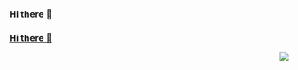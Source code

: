 ### Hi there 👋

<!--
**Inchill/Inchill** is a ✨ _special_ ✨ repository because its `README.md` (this file) appears on your GitHub profile.

Here are some ideas to get you started:

- 🔭 I’m currently working on ...
- 🌱 I’m currently learning ...
- 👯 I’m looking to collaborate on ...
- 🤔 I’m looking for help with ...
- 💬 Ask me about ...
- 📫 How to reach me: ...
- 😄 Pronouns: ...
- ⚡ Fun fact: ...
-->

<a href="https://github.com/Inchill">
  <h3>Hi there 👋</h3>
  <img align="right" src="https://github-readme-stats.vercel.app/api/?username=Inchill&count_private=true&show_icons=true&repo=github-readme-stats" />
</a>
